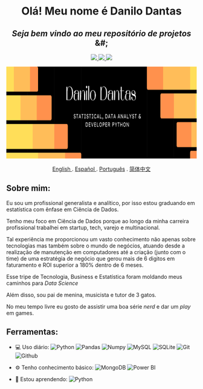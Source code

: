<!DOCTYPE html>
<html>
  <head>
    <meta charset="utf-8">
    <meta name="viewport" content="width=device-width">
    <link href="style.css" rel="stylesheet" type="text/css" />
  </head>
  <body>
    <h1 align="center"> Olá! Meu nome é Danilo Dantas  </h1>
    <h2 align="center"><i>Seja bem vindo ao meu repositório de projetos  </i> &#; </h2> 
<p align="center">
  <a href="https://www.linkedin.com/in/danilo-dantas-j/">
      <img src="https://img.shields.io/badge/Linkedin-Danilo%20Dantas-blue"/>
  </a>
  <a href="https://accounts.google.com/">
      <img src="https://img.shields.io/badge/Gmail-danilodantasanalytics%40%40gmail.com-important"/>
  </a>
    <a href="https://www.instagram.com/_devsoul/">
      <img src="https://img.shields.io/badge/Instagram-devsoul-critical"/>
  </a>
</p>

<img src= "https://github.com/DaniloDantas/Image/blob/master/Banner_Art/Banner_Github.png" height="243" width="">
    
<p align="center">
  <a href="/docs/readme_fr.md">English </a>
  .
  <a href="/docs/readme_es.md">Español </a>
  .
  <a href="/docs/readme_pt-BR.md">Português</a>
  .
  <a href="/docs/readme_cn.md">简体中文</a>
</p>
    
 <h2>
  Sobre mim:
  <br>
  </h2>
<p> Eu sou um profissional generalista e analítico, por isso estou graduando em estatística com ênfase em Ciência de Dados.</p>

<p>Tenho meu foco em Ciência de Dados porque ao longo da minha carreira profissional trabalhei em startup, tech, varejo e multinacional.</p>
   
 <p>Tal experiência me proporcionou um vasto conhecimento não apenas sobre tecnologias mas também sobre o mundo de negócios, atuando desde a realização de manutenção em computadores até a criação (junto com o time) de uma estratégia de negócio que gerou mais de 6 digitos em faturamento e ROI superior a 180% dentro de 6 meses.</p>

<p> Esse tripe de Tecnologia, Business e Estatística foram moldando meus caminhos para <i>Data Science</i> </p>

<p>Além disso, sou pai de menina, musicista e tutor de 3 gatos.</p>

<p>No meu tempo livre eu gosto de assistir uma boa série <i>nerd</i> e dar um <i>play</i> em games.</p>

  <h2>
    Ferramentas:
  <br \>
  </h2>
</p>
 
  </body>
 </html>
 
  - 💻 Uso diário:
 ![Python](https://img.shields.io/badge/-Python-black?style=flat-square&logo=Python)
 ![Pandas](https://img.shields.io/badge/-Pandas-black?style=flat-square&logo=Pandas)
 ![Numpy](https://img.shields.io/badge/-Numpy-black?style=flat-square&logo=Numpy)
 ![MySQL](https://img.shields.io/badge/-Mysql-black?style=flat-square&logo=Mysql)
 ![SQLite](https://img.shields.io/badge/-SQLite-black?style=flat-square&logo=SQLite)
 ![Git](https://img.shields.io/badge/-Git-black?style=flat-square&logo=Git)
 ![Github](https://img.shields.io/badge/-Github-black?style=flat-square&logo=Github)
 
 - ⚙️ Tenho conhecimento básico:
 ![MongoDB](https://img.shields.io/badge/-MongoDB-black?style=plastic&logo=Mongodb)
 ![Power BI](https://img.shields.io/badge/-Power%20BI-black?style=plastic&logo=Power-BI)
 
 - 🌱 Estou aprendendo:
 ![Python](https://img.shields.io/badge/-Python-black?style=flat-square&logo=Python)


